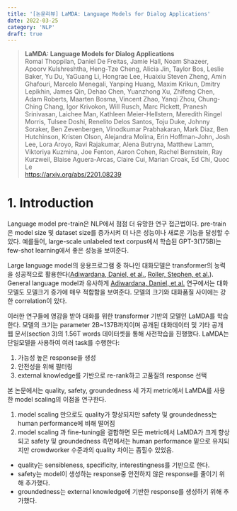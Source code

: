 ```yaml
---
title: '[논문리뷰] LaMDA: Language Models for Dialog Applications'
date: 2022-03-25
category: 'NLP'
draft: true
---
```


> **LaMDA: Language Models for Dialog Applications**  
Romal Thoppilan, Daniel De Freitas, Jamie Hall, Noam Shazeer, Apoorv Kulshreshtha, Heng-Tze Cheng, Alicia Jin, Taylor Bos, Leslie Baker, Yu Du, YaGuang Li, Hongrae Lee, Huaixiu Steven Zheng, Amin Ghafouri, Marcelo Menegali, Yanping Huang, Maxim Krikun, Dmitry Lepikhin, James Qin, Dehao Chen, Yuanzhong Xu, Zhifeng Chen, Adam Roberts, Maarten Bosma, Vincent Zhao, Yanqi Zhou, Chung-Ching Chang, Igor Krivokon, Will Rusch, Marc Pickett, Pranesh Srinivasan, Laichee Man, Kathleen Meier-Hellstern, Meredith Ringel Morris, Tulsee Doshi, Renelito Delos Santos, Toju Duke, Johnny Soraker, Ben Zevenbergen, Vinodkumar Prabhakaran, Mark Diaz, Ben Hutchinson, Kristen Olson, Alejandra Molina, Erin Hoffman-John, Josh Lee, Lora Aroyo, Ravi Rajakumar, Alena Butryna, Matthew Lamm, Viktoriya Kuzmina, Joe Fenton, Aaron Cohen, Rachel Bernstein, Ray Kurzweil, Blaise Aguera-Arcas, Claire Cui, Marian Croak, Ed Chi, Quoc Le  
https://arxiv.org/abs/2201.08239


# 1. Introduction
Language model pre-train은 NLP에서 점점 더 유망한 연구 접근법이다.
pre-train은 model size 및 dataset size를 증가시켜 더 나은 성능이나 새로운 기능을 달성할 수 있다.
예를들어, large-scale unlabeled text corpus에서 학습된 GPT-3(175B)는 few-shot learning에서 좋은 성능을 보여준다.


Large language model의 응용프로그램 중 하나인 대화모델은 transformer의 능력을 성공적으로 활용한다([Adiwardana, Daniel, et al.](https://arxiv.org/abs/2001.09977), [Roller, Stephen, et al.](https://arxiv.org/abs/2004.13637)).
General language model과 유사하게 [Adiwardana, Daniel, et al.](https://arxiv.org/abs/2001.09977) 연구에서는 대화모델도 모델크기 증가에 매우 적합함을 보여준다.
모델의 크기와 대화품질 사이에는 강한 correlation이 있다.

이러한 연구들에 영감을 받아 대화를 위한 transformer 기반의 모델인 LaMDA를 학습한다.
모델의 크기는 parameter 2B~137B까지이며 공개된 대화데이터 및 기타 공개 웹 문서(section 3)의 1.56T words 데이터셋을 통해 사전학습을 진행했다.
LaMDA는 단일모델을 사용하여 여러 task를 수행한다:
1. 가능성 높은 response을 생성
2. 안전성을 위해 필터링
3. external knowledge를 기반으로 re-rank하고 고품질의 response 선택


본 논문에서는 quality, safety, groundedness 세 가지 metric에서 LaMDA를 사용한 model scaling의 이점을 연구한다.
1. model scaling 만으로도 quality가 향상되지만 safety 및 groundedness는 human performance에 비해 떨어짐
2. model scaling 과 fine-tuning을 결합하면 모든 metric에서 LaMDA가 크게 향상되고 safety 및 groundedness 측면에서는 human performance 밑으로 유지되지만 crowdworker 수준과의 quality 차이는 좁힐수 있었음.

* quality는 sensibleness, specificity, interestingness를 기반으로 한다.
* safety는 model이 생성하는 response중 안전하지 않은 response를 줄이기 위해 추가했다.
* groundedness는 external knowledge에 기반한 response를 생성하기 위해 추가했다.


